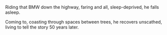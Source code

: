 Riding that BMW down the highway, faring and all, sleep-deprived, he falls asleep.

Coming to, coasting through spaces between trees, he recovers unscathed, living to tell the story 50 years later.
